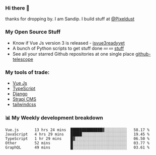 ### Hi there 👋

thanks for dropping by.
I am Sandip. I build stuff at [@Pixeldust](github.com/pixeldust-in/)

###  **My Open Source Stuff**

 - Know if Vue Js version 3 is released -  [isvue3readyyet](https://github.com/sandiprb/isvue3readyyet)
 - A bunch of Python scripts to get stuff done 💤 💤 [stuff](https://github.com/sandiprb/stuff)
 - See all your starred Github repositories at one single place [github-telescope](https://github.com/sandiprb/github-telescope)



###  **My tools of trade:**
 - [Vue Js](https://github.com/vuejs/vue/)
 - [TypeScript](https://github.com/microsoft/TypeScript)
 - [Django](github.com/django/django)
 - [Strapi CMS](github.com/strapi/strapi)
 - [tailwindcss](https://github.com/tailwindlabs/tailwindcss)


###  📊 **My Weekly development breakdown**
<!--START_SECTION:waka-->
```text
Vue.js       13 hrs 24 mins  ██████████████▓░░░░░░░░░░   58.17 % 
JavaScript   4 hrs 29 mins   █████░░░░░░░░░░░░░░░░░░░░   19.45 % 
TypeScript   1 hr 29 mins    █▓░░░░░░░░░░░░░░░░░░░░░░░   06.50 % 
Other        52 mins         █░░░░░░░░░░░░░░░░░░░░░░░░   03.77 % 
GraphQL      49 mins         █░░░░░░░░░░░░░░░░░░░░░░░░   03.61 % 
```
<!--END_SECTION:waka-->
